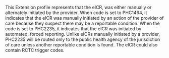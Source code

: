 This Extension profile represents that the eICR, was either manually or alternately initiated by the provider. When code is set to PHC1464, it indicates that the eICR was manually initiated by an action of the provider of care because they suspect there may be a reportable condition. When the code is set to PHC2235, it indicates that the eICR was initiated by automated, forced reporting. Unlike eICRs manually initiated by a provider, PHC2235 will be routed only to the public health agency of the jurisdiction of care unless another reportable condition is found. The eICR could also contain RCTC trigger codes.

